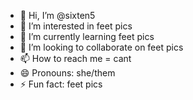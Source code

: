 - 👋 Hi, I’m @sixten5
- 👀 I’m interested in feet pics
- 🌱 I’m currently learning feet pics
- 💞️ I’m looking to collaborate on feet pics
- 📫 How to reach me = cant
- 😄 Pronouns: she/them
- ⚡ Fun fact: feet pics

<!---
sixten5/sixten5 is a ✨ special ✨ repository because its `README.md` (this file) appears on your GitHub profile.
You can click the Preview link to take a look at your changes.
--->
